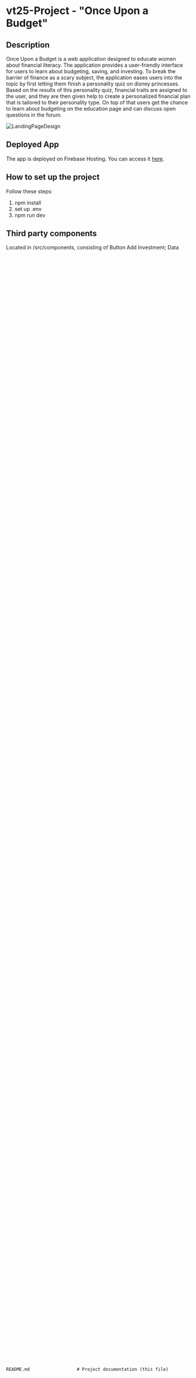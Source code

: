 # vt25-Project - "Once Upon a Budget"

## Description

Once Upon a Budget is a web application designed to educate women about financial literacy.
The application provides a user-friendly interface for users to learn about budgeting, saving, and investing.
To break the barrier of finance as a scary subject, the application eases users into the topic by first letting them finish a personality quiz on disney princesses.
Based on the results of this personality quiz, financial traits are assigned to the user, and they are then given help to create a personalized financial plan that is tailored to their personality type.
On top of that users get the chance to learn about budgeting on the education page and can discuss open questions in the forum.

![LandingPageDesign](https://gits-15.sys.kth.se/iprog-students/diagnosa-hyosun-mcli2-stotter-vt25-Project/assets/26577/8085a56a-bc96-4267-89ea-73e082ce0028)

## Deployed App

The app is deployed on Firebase Hosting. You can access it [here](https://once-upon-a-budget.web.app/).

## How to set up the project

Follow these steps:

1. npm install
2. set up .env
3. npm run dev

## Third party components

Located in /src/components, consisting of Button Add Investment; Data Grid; and Pie Chart, from MUI (https://mui.com).

## Progress

### Already done

- First Usability Test. Results can be found [here](https://kth-my.sharepoint.com/:w:/g/personal/diagnosa_ug_kth_se/EVdnaUuAwq5MkhouKZMRedABgtrf0nhzwyHjE29ZVeArXg?e=CNtidB).
- First Prototype Design on [Figma](https://www.figma.com/design/Ggd642v1eyTXoskDDr99xA/UOaB-Prototype?node-id=0-1&t=s5F9dPIayKCzQEnH-1).
- Views
    - [x] for Landing Page
    - [x] for Signup/Login
    - [x] for Navbar (signed in/not signed in)
    - [x] for Education Page
    - [x] for Forum
    - [x] for Personality Quiz
    - [x] for Dashboard with help to create a personalized financial plan
- Presenters
    - [x] for Signup/Login Authentication
    - [x] for Navbar (signed in/not signed in)
    - [x] for Education Page
    - [x] for Landing Page
    - [x] for Personality Quiz
    - [x] for Dashboard for financial plan
    - [x] for Forum
- Firebase Connection
    - [x] for Google Authentication
    - [x] for Email Authentication
- API Connection
    - [x] Spotify API
    - [x] Google Books
    - [x] Disney API
- Persistence
    - [x] setup with Firebase
    - [x] setup with Redux
- Component Integration
    - [x] MUI Dashboard for Financial Plan

## Project Structure

```plaintext
src/                         # Core application logic
├── api/                               # API logic
├    ├── apiConfig.jsx                 # Configuration constants
├    ├── disney.jsx                    # Fetches disney images
├    ├── googleBooks.jsx               # Fetches book information
├    ├── spotify.jsx                   # Searches podcasts
├── components/              # Reusable components
│   ├── ButtonAddInvestment/
│   │   └── AddInvestmentButton.jsx    # MUI Component for adding investments
│   │   └── InvestmentButtonStyles.jsx # MUI styles for the button
│   ├── DataGrid/
│   │   └── DataGrid.jsx               # MUI Data Grid component
│   │   └── DataGridStyles.jsx         # MUI styles for the data grid
│   ├── PieChart/
│   │   └── PieChart.jsx               # MUI Pie Chart component
│   │   └── PieChartStyles.jsx         # MUI styles for the pie chart
│   ├── BigButtonLink.jsx              # Big button link component
│   ├── CategorySelector.jsx           # Category selector component
│   ├── ProtectedRoute.jsx             # Protected route component
│   └── Userthumbnail.jsx              # User thumbnail component
├── firebase/                # Firebase configuration and setup
│   ├── auth.js                        # Firebase auth functions
│   ├── authListener.js                # Auth state listener
│   ├── config.js                      # Firebase project credentials
│   └── index.js                       # Firebase app initialization
├── helpers/                 # Utility functions
│   └── arrayCallback.js               # Common array callback functions
│   └── categories.js                  # Array of category list for filtering purpose
│   └── date.js                        # Date formatter helper
│   └── index.js                       # Multi purpose file
│   └── localStorage.js                # Local storage setter and getter function
│   └── quizanswer.js                  # Logic for the quiz and quiz results
│   └── status.js                      # Array of multiple status codes
├── maps/                    # Mapping data between UI and logic
│   ├── authMap.js                # Authentification data mapping
│   ├── educationMap.js               # Education data mapping
│   ├── forumMap.js               # Forum data mapping
│   ├── investmentMap.js          # Mapping for dashboard investment to logic
│   ├── landingMap.js             # Mapping landingpage data to logic
│   ├── profileMap.js             # Mapping profile data to logic
│   └── quizMap.js                # Mapping quiz answers to logic
├── presenters/              # Logic & interaction handlers for each view
│   ├── AuthPresenter.jsx          # Authentication logic handler
│   ├── DashboardPresenter.jsx     # Logic for displaying the dasboard
│   ├── EducationPresenter.jsx     # Connects data with education page
│   ├── ForumDetailPresenter.jsx   # Forum detail page logic
│   ├── ForumNewPresenter.jsx      # New forum post logic
│   ├── ForumPagePresenter.jsx     # Forum page logic handler
│   ├── HeaderPresenter.jsx        # Logic for dynamic header
│   ├── LandingPagePresenter.jsx   # Handles interactions on the landing page
│   ├── ProfilePresenter.jsx       # Profile page logic
│   ├── QuizPresenter.jsx          # Controls quiz logic and result flow
│   └── QuizResultPresenter.jsx    # Controls quiz result logic and result flow
├── service/              # ADD DESCRIPTION
│   └── navigationService.jsx    # ADD DESCRIPTION
├── store/                   # Redux store and state slices
│   ├── reducer.js                 # Root reducer combining all slices
│   ├── middleware/
│   │   └── educateListener.js       # Middleware listening to education state
│   │   └── forumListener.js       # Middleware listening to forum state
│   │   └── investmentListener.js  # Middleware listening to investment (dashboard) state
│   │   └── profileListener.js     # Middleware listening to profile state
│   │   └── quizListener.js        # Middleware listening to quiz state
│   │   └── userListener.js        # Middleware listening to user state changes
│   └── slices/
│       ├── articleSlice.js        # Slice managing article state
│       ├── bookSlice.js           # Slice managing books state
│       ├── forumSlice.js          # Forum state management
│       ├── educationSlice.js      # General education state management
│       ├── investmentSlice.js     # Slice managing investment state
│       ├── podcastSlice.js        # Slice managing podcasts state
│       ├── profileSlice.js        # Slice managing profile state
│       ├── quizSlice.js           # Slice managing quiz state
│       └── userSlice.js           # Slice managing user-related state
├── utils/                  # Utility functions
│   └── Authentification/
│       └── validation.js          # Authentication utility functions
│   └── Dashboard/
│       └── chartConfig.jsx                    # Datagrid configuration of mobile or desktop
│       └── createColumnsForDashboard.jsx      # Datagrid configuration of columns
│       └── dataForPieChart.jsx                # Datagrid dataformatting
│   └── Education/
│       └── articleData.jsx                    # Hardcoded article data
├── views/                  # Presentational components (UI only)
│   ├── AuthView.jsx                           # Authentication view component
│   ├── DashboardView.jsx                      # Visual layout for the dashboard (my portfolio) page
│   ├── EducationPage.jsx                      # Visual layout for the education page
│   ├── Footer.jsx                             # App-wide footer
│   ├── ForumDetailView.jsx                    # Forum detail view (Q&A for one question in Detail) (stub)
│   ├── ForumDetailqView.jsx                   # Forum Detail
│   ├── ForumNewView.jsx                       # Create forum post view
│   ├── ForumPageView.jsx                      # Main forum page
│   ├── HeaderView.jsx                         # Visual part of the header
│   ├── LandingPageView.jsx                    # Landing page layout
│   ├── ProfileView.jsx                        # User profile view
│   ├── QuizResultSuspenseView.jsx             # Results page after quiz completion
│   ├── QuizResultView.jsx                     # Results page after quiz completion
│   └── QuizView.jsx                           # Quiz page layout
├── index.jsx                # Main entry point for React app
└── ReactRoot.jsx            # Root app wrapper component
```

## Static Assets & Style

```plaintext
public/                     # Publicly accessible assets
└── images/
  ├── background/              # Background images used in UI
  ├── icons/                   # Assets for icons
  ├── login/                   # Assets for login/signup views
  └── resources/               # Images for educational resources & podcasts

styles/                    # Global and page-specific CSS styles
├── bigButtonLink.css           # Styles for the lbig button link
├── form.css                    # Styles for the forum textarea
├── heading.css                 # Styles for the pretty princess heading
├── landingPage.css             # Styles for the landing page
└── loginCreateAcount.css       # Styles for login and signup pages
styles.css                      # Global styles for the app
```

## Project Configuration

```plaintext
index.html                 # Root HTML file used by Vite during build
vite.config.js             # Vite build configuration
firebase.json              # Firebase hosting and rules configuration

package.json               # Project metadata and dependencies
package-lock.json          # Dependency tree lock file

.eslintrc, .prettierrc     # Linting and formatting configuration
.gitignore                 # Files and folders to be excluded from Git
README.md                  # Project documentation (this file)
```
